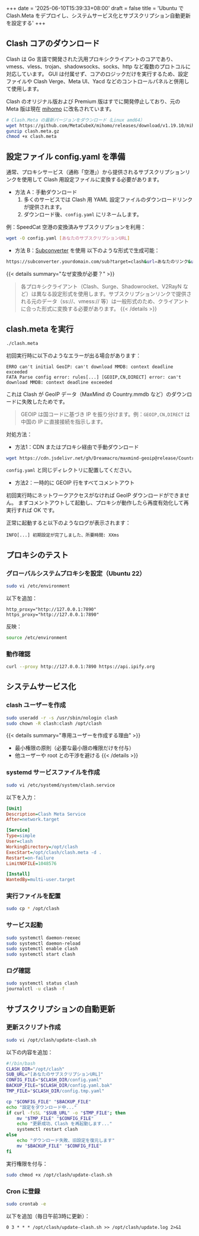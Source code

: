 +++
date = '2025-06-10T15:39:33+08:00'
draft = false
title = 'Ubuntu で Clash.Meta をデプロイし、システムサービス化とサブスクリプション自動更新を設定する'
+++

## Clash コアのダウンロード
Clash は Go 言語で開発された汎用プロキシクライアントのコアであり、vmess、vless、trojan、shadowsocks、socks、http など複数のプロトコルに対応しています。
GUI は付属せず、コアのロジックだけを実行するため、設定ファイルや Clash Verge、Meta UI、Yacd などのコントロールパネルと併用して使用します。

Clash のオリジナル版および Premium 版はすでに開発停止しており、元の Meta 版は現在 [mihomo](https://github.com/MetaCubeX/mihomo/tree/Alpha) に改名されています。

```bash
# Clash.Meta の最新バージョンをダウンロード（Linux amd64）
wget https://github.com/MetaCubeX/mihomo/releases/download/v1.19.10/mihomo-linux-amd64-v1.19.10.gz -O clash.meta.gz
gunzip clash.meta.gz
chmod +x clash.meta
```

## 設定ファイル config.yaml を準備

通常、プロキシサービス（通称「空港」）から提供されるサブスクリプションリンクを使用して Clash 用設定ファイルに変換する必要があります。

- 方法 A：手動ダウンロード
    1. 多くのサービスでは Clash 用 YAML 設定ファイルのダウンロードリンクが提供されます。
    2. ダウンロード後、`config.yaml` にリネームします。

例：SpeedCat 空港の変換済みサブスクリプションを利用：
```bash
wget -O config.yaml [あなたのサブスクリプションURL]
```

- 方法 B：[Subconverter](https://github.com/tindy2013/subconverter/blob/master/README-cn.md) を使用
以下のような形式で生成可能：
```bash
https://subconverter.yourdomain.com/sub?target=clash&url=あなたのリンク&udp=true
```

{{< details summary="なぜ変換が必要？" >}}
> 各プロキシクライアント（Clash、Surge、Shadowrocket、V2RayN など）は異なる設定形式を使用します。サブスクリプションリンクで提供される元のデータ（ss://、vmess:// 等）は一般形式のため、クライアントに合った形式に変換する必要があります。
{{< /details >}}

## clash.meta を実行
```bash
./clash.meta
```

初回実行時に以下のようなエラーが出る場合があります：
```text
ERRO can't initial GeoIP: can't download MMDB: context deadline exceeded
FATA Parse config error: rules[...] [GEOIP,CN,DIRECT] error: can't download MMDB: context deadline exceeded
```

これは Clash が GeoIP データ（MaxMind の Country.mmdb など）のダウンロードに失敗したためです。

> GEOIP は国コードに基づき IP を振り分けます。例：`GEOIP,CN,DIRECT` は中国の IP に直接接続を指示します。

対処方法：
- 方法1：CDN またはプロキシ経由で手動ダウンロード
```bash
wget https://cdn.jsdelivr.net/gh/Dreamacro/maxmind-geoip@release/Country.mmdb -O Country.mmdb
```
`config.yaml` と同じディレクトリに配置してください。

- 方法2：一時的に GEOIP 行をすべてコメントアウト

初回実行時にネットワークアクセスがなければ GeoIP ダウンロードができません。
まずコメントアウトして起動し、プロキシが動作したら再度有効化して再実行すれば OK です。

正常に起動すると以下のようなログが表示されます：
```
INFO[...] 初期設定が完了しました、所要時間: XXms
```

## プロキシのテスト
### グローバルシステムプロキシを設定（Ubuntu 22）
```bash
sudo vi /etc/environment
```

以下を追加：
```
http_proxy="http://127.0.0.1:7890"
https_proxy="http://127.0.0.1:7890"
```

反映：
```bash
source /etc/environment
```

### 動作確認
```bash
curl --proxy http://127.0.0.1:7890 https://api.ipify.org
```

## システムサービス化
### clash ユーザーを作成
```bash
sudo useradd -r -s /usr/sbin/nologin clash
sudo chown -R clash:clash /opt/clash
```

{{< details summary="専用ユーザーを作成する理由" >}}
- 最小権限の原則（必要な最小限の権限だけを付与）
- 他ユーザーや root との干渉を避ける
{{< /details >}}

### systemd サービスファイルを作成
```bash
sudo vi /etc/systemd/system/clash.service
```
以下を入力：
```ini
[Unit]
Description=Clash Meta Service
After=network.target

[Service]
Type=simple
User=clash
WorkingDirectory=/opt/clash
ExecStart=/opt/clash/clash.meta -d .
Restart=on-failure
LimitNOFILE=1048576

[Install]
WantedBy=multi-user.target
```

### 実行ファイルを配置
```bash
sudo cp * /opt/clash
```

### サービス起動
```bash
sudo systemctl daemon-reexec
sudo systemctl daemon-reload
sudo systemctl enable clash
sudo systemctl start clash
```

### ログ確認
```bash
sudo systemctl status clash
journalctl -u clash -f
```

## サブスクリプションの自動更新

### 更新スクリプト作成
```bash
sudo vi /opt/clash/update-clash.sh
```
以下の内容を追加：
```bash
#!/bin/bash
CLASH_DIR="/opt/clash"
SUB_URL="[あなたのサブスクリプションURL]"
CONFIG_FILE="$CLASH_DIR/config.yaml"
BACKUP_FILE="$CLASH_DIR/config.yaml.bak"
TMP_FILE="$CLASH_DIR/config.tmp.yaml"

cp "$CONFIG_FILE" "$BACKUP_FILE"
echo "設定をダウンロード中..."
if curl -fsSL "$SUB_URL" -o "$TMP_FILE"; then
    mv "$TMP_FILE" "$CONFIG_FILE"
    echo "更新成功、Clash を再起動します..."
    systemctl restart clash
else
    echo "ダウンロード失敗、旧設定を復元します"
    mv "$BACKUP_FILE" "$CONFIG_FILE"
fi
```

実行権限を付与：
```bash
sudo chmod +x /opt/clash/update-clash.sh
```

### Cron に登録
```bash
sudo crontab -e
```

以下を追加（毎日午前3時に更新）：
```cron
0 3 * * * /opt/clash/update-clash.sh >> /opt/clash/update.log 2>&1
```
